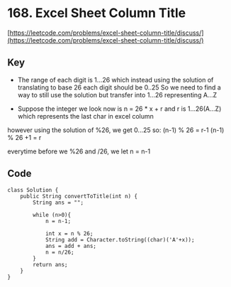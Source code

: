 # 168. Excel Sheet Column Title
[https://leetcode.com/problems/excel-sheet-column-title/discuss/](https://leetcode.com/problems/excel-sheet-column-title/discuss/)
## Key
* The range of each digit is 1...26 which instead using the solution of translating to base 26 each digit should be 0..25
So we need to find a way to still use the solution but transfer into 1...26 representing A...Z

* Suppose the integer we look now is n = 26 * x + r 
and r is 1...26(A...Z) which represents the last char in excel column

however using the solution of %26, we get 0...25
so:
(n-1) % 26 = r-1
(n-1) % 26 +1 = r

everytime before we %26 and /26, we let n = n-1

## Code
```
class Solution {
    public String convertToTitle(int n) {
        String ans = "";

        while (n>0){
            n = n-1;
            
            int x = n % 26;           
            String add = Character.toString((char)('A'+x));
            ans = add + ans;
            n = n/26;
        } 
        return ans;
    }
}
```
